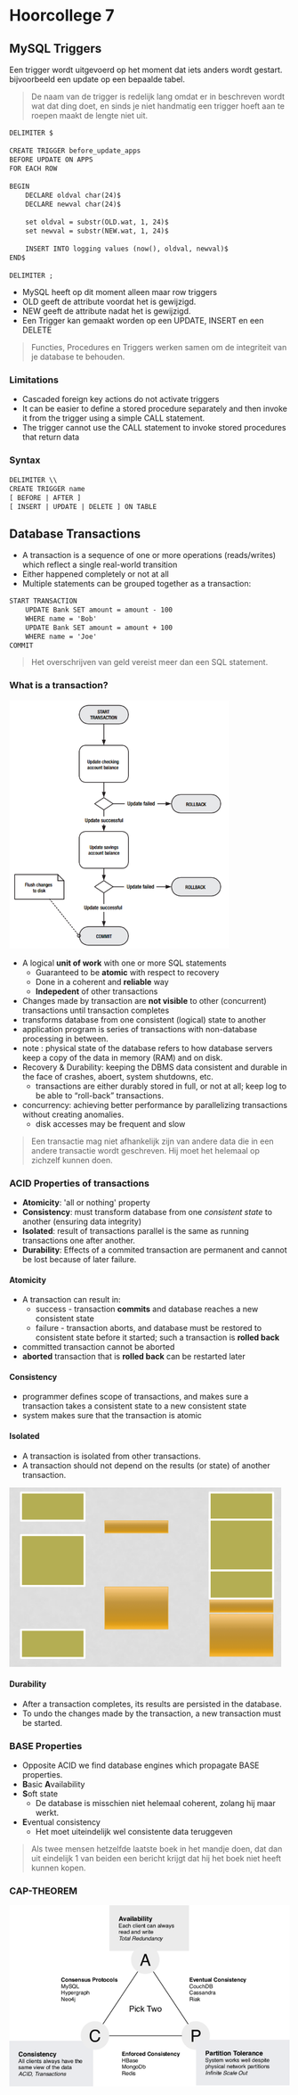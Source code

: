 # Hoorcollege 7
## MySQL Triggers

Een trigger wordt uitgevoerd op het moment dat iets anders wordt gestart. bijvoorbeeld een update op een bepaalde tabel.

> De naam van de trigger is redelijk lang omdat er in beschreven wordt wat dat ding doet, en sinds je niet handmatig een trigger hoeft aan te roepen maakt de lengte niet uit.

```
DELIMITER $

CREATE TRIGGER before_update_apps
BEFORE UPDATE ON APPS
FOR EACH ROW 

BEGIN
	DECLARE oldval char(24)$
	DECLARE newval char(24)$
	
	set oldval = substr(OLD.wat, 1, 24)$
	set newval = substr(NEW.wat, 1, 24)$
	
	INSERT INTO logging values (now(), oldval, newval)$
END$

DELIMITER ;
```

* MySQL heeft op dit moment alleen maar row triggers
* OLD geeft de attribute voordat het is gewijzigd.
* NEW geeft de attribute nadat het is gewijzigd.
* Een Trigger kan gemaakt worden op een UPDATE, INSERT en een DELETE

> Functies, Procedures en Triggers werken samen om de integriteit van je database te behouden.

### Limitations

 * Cascaded foreign key actions do not activate triggers
 * It can be easier to define a stored procedure separately and then invoke it from the trigger using a simple CALL statement.
 * The trigger cannot use the CALL statement to invoke stored procedures that return data

### Syntax

```
DELIMITER \\
CREATE TRIGGER name
[ BEFORE | AFTER ]
[ INSERT | UPDATE | DELETE ] ON TABLE

```

## Database Transactions

* A transaction is a sequence of one or more operations (reads/writes) which reflect a single real-world transition
* Either happened completely or not at all
* Multiple statements can be grouped together as a transaction:

```
START TRANSACTION
	UPDATE Bank SET amount = amount - 100
	WHERE name = 'Bob'
	UPDATE Bank SET amount = amount + 100
	WHERE name = 'Joe'
COMMIT
```

> Het overschrijven van geld vereist meer dan een SQL statement.

### What is a transaction?

![](files/9.png)

* A logical **unit of work** with one or more SQL statements
	- Guaranteed to be **atomic** with respect to recovery
	- Done in a coherent and **reliable** way
	- **Indepedent** of other transactions
* Changes made by transaction are **not visible** to other (concurrent) transactions until transaction completes
* transforms database from one consistent (logical) state to another 
* application program is series of transactions with non-database processing in between.
* note : physical state of the database refers to how database servers keep a copy of the data in memory (RAM) and on disk.
* Recovery & Durability: keeping the DBMS data consistent and durable in the face of crashes, aboert, system shutdowns, etc.
	- transactions are either durably stored in full, or not at all; keep log to be able to “roll-back” transactions.
* concurrency: achieving better performance by parallelizing transactions without creating anomalies.
	- disk accesses may be frequent and slow

> Een transactie mag niet afhankelijk zijn van andere data die in een andere transactie wordt geschreven. Hij moet het helemaal op zichzelf kunnen doen.

### ACID Properties of transactions

* **Atomicity**: 'all or nothing' property
* **Consistency**: must transform database from one *consistent state* to another (ensuring data integrity)
* **Isolated**: result of transactions parallel is the same as running transactions one after another.
* **Durability**: Effects of a commited transaction are permanent and cannot be lost because of later failure.

#### Atomicity

* A transaction can result in: 
	- success - transaction **commits** and database reaches a new consistent state
	- failure - transaction aborts, and database must be restored to consistent state before it started; such a transaction is **rolled back**
* committed transaction cannot be aborted
* **aborted** transaction that is **rolled back** can be restarted later

#### Consistency

* programmer defines scope of transactions, and makes sure a transaction takes a consistent state to a new consistent state 
* system makes sure that the transaction is atomic

#### Isolated

* A transaction is isolated from other transactions.
* A transaction should not depend on the results (or state) of another transaction.

![](files/10.png)

#### Durability

* After a transaction completes, its results are persisted in the database.
* To undo the changes made by the transaction, a new transaction must be started.

### BASE Properties

* Opposite ACID we find database engines which propagate BASE properties.
* **B**asic **A**vailability
* **S**oft state
	- De database is misschien niet helemaal coherent, zolang hij maar werkt.
* **E**ventual consistency
	- Het moet uiteindelijk wel consistente data teruggeven

> Als twee mensen hetzelfde laatste boek in het mandje doen, dat dan uit eindelijk 1 van beiden een bericht krijgt dat hij het boek niet heeft kunnen kopen.

### CAP-THEOREM

![](files/8.png)
